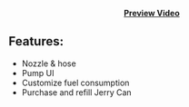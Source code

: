 <p align='center'><b><a href="https://youtu.be/tQ0cL9qGqbA">Preview Video</a></b>

## Features:
* Nozzle & hose
* Pump UI
* Customize fuel consumption
* Purchase and refill Jerry Can
